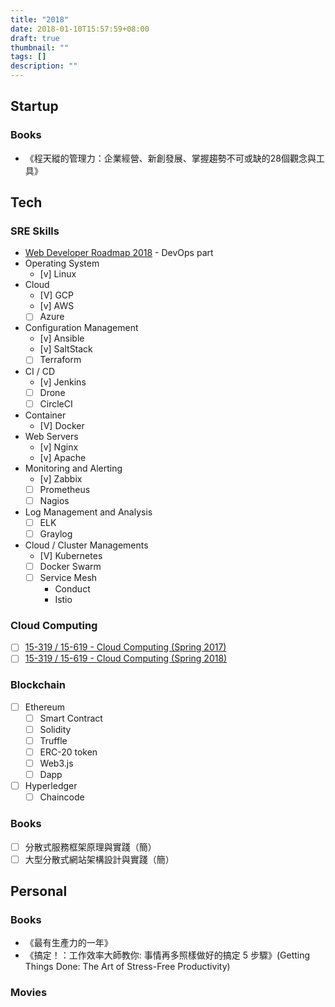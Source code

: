 ```yaml
---
title: "2018"
date: 2018-01-10T15:57:59+08:00
draft: true
thumbnail: ""
tags: []
description: ""
---
```


## Startup

### Books

* 《程天縱的管理力：企業經營、新創發展、掌握趨勢不可或缺的28個觀念與工具》

## Tech

### SRE Skills
* [Web Developer Roadmap 2018](https://github.com/kamranahmedse/developer-roadmap/blob/master/README.md) - DevOps part
 * Operating System
     * [v] Linux
 * Cloud
     * [V] GCP
     * [v] AWS
     * [ ] Azure
 * Configuration Management
     * [v] Ansible
     * [v] SaltStack
     * [ ] Terraform
 * CI / CD
     * [v] Jenkins
     * [ ] Drone
     * [ ] CircleCI
 * Container
     * [V] Docker
 * Web Servers
     * [v] Nginx
     * [v] Apache
 * Monitoring and Alerting
     * [v] Zabbix
     * [ ] Prometheus
     * [ ] Nagios
 * Log Management and Analysis
     * [ ] ELK
     * [ ] Graylog
 * Cloud / Cluster Managements
     * [V] Kubernetes
     * [ ] Docker Swarm
     * [ ] Service Mesh
         * Conduct
         * Istio

### Cloud Computing
* [ ] [15-319 / 15-619 - Cloud Computing (Spring 2017)](https://www.cs.cmu.edu/~msakr/15619-s17/)
* [ ] [15-319 / 15-619 - Cloud Computing (Spring 2018)](https://www.cs.cmu.edu/~msakr/15619-s18/)

### Blockchain
* [ ] Ethereum
    * [ ] Smart Contract
    * [ ] Solidity
    * [ ] Truffle
    * [ ] ERC-20 token
    * [ ] Web3.js
    * [ ] Dapp
* [ ] Hyperledger
    * [ ] Chaincode

### Books

* [ ] 分散式服務框架原理與實踐（簡）
* [ ] 大型分散式網站架構設計與實踐（簡）

## Personal

### Books

* 《最有生產力的一年》
* 《搞定！：工作效率大師教你: 事情再多照樣做好的搞定 5 步驟》(Getting Things Done: The Art of Stress-Free Productivity)

### Movies
